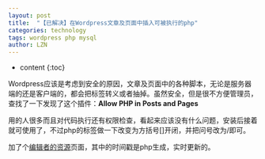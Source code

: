 ```yaml
---
layout: post
title:  "【已解决】在Wordpress文章及页面中插入可被执行的php" 
categories: technology
tags: wordpress php mysql
author: LZN
---
```


* content
{:toc}

Wordpress应该是考虑到安全的原因，文章及页面中的各种脚本，无论是服务器端的还是客户端的，都会把标签转义或者抽掉。虽然安全，但是很不方便管理员，查找了一下发现了这个插件：<strong>Allow PHP in Posts and Pages</strong>

用的人很多而且对代码执行还有权限检查，看起来应该没有什么问题，安装后接着就可使用了，不过php的标签做一下改变为方括号[]开闭，并把问号改为/即可。

加了个<a href="http://222.200.180.66:1234/L_Zealot/blog/wordpress/?page_id=2">编辑者的资源</a>页面，其中的时间戳是php生成，实时更新的。
